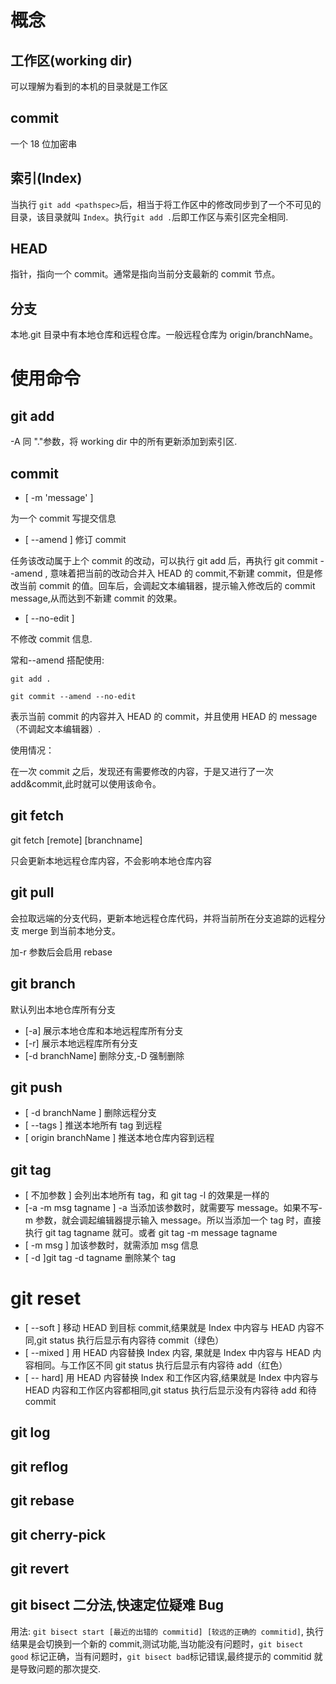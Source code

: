 # 概念

## 工作区(working dir)

可以理解为看到的本机的目录就是工作区

## commit

一个 18 位加密串

## 索引(Index)

当执行 `git add <pathspec>`后，相当于将工作区中的修改同步到了一个不可见的目录，该目录就叫 `Index`。执行`git add .`后即工作区与索引区完全相同.

## HEAD

指针，指向一个 commit。通常是指向当前分支最新的 commit 节点。

## 分支

本地.git 目录中有本地仓库和远程仓库。一般远程仓库为 origin/branchName。

# 使用命令

## git add

-A 同 "."参数，将 working dir 中的所有更新添加到索引区.

## commit

-   [ -m 'message' ]

为一个 commit 写提交信息

-   [ --amend ]
    修订 commit

任务该改动属于上个 commit 的改动，可以执行 git add 后，再执行 git commit --amend , 意味着把当前的改动合并入 HEAD 的 commit,不新建 commit，但是修改当前 commit 的值。回车后，会调起文本编辑器，提示输入修改后的 commit message,从而达到不新建 commit 的效果。

-   [ --no-edit ]

不修改 commit 信息.

常和--amend 搭配使用:

```
git add .

git commit --amend --no-edit

```

表示当前 commit 的内容并入 HEAD 的 commit，并且使用 HEAD 的 message（不调起文本编辑器）.

使用情况：

在一次 commit 之后，发现还有需要修改的内容，于是又进行了一次 add&commit,此时就可以使用该命令。

## git fetch

git fetch [remote] [branchname]

只会更新本地远程仓库内容，不会影响本地仓库内容

## git pull

会拉取远端的分支代码，更新本地远程仓库代码，并将当前所在分支追踪的远程分支 merge 到当前本地分支。

加-r 参数后会启用 rebase

## git branch

默认列出本地仓库所有分支

-   [-a] 展示本地仓库和本地远程库所有分支
-   [-r] 展示本地远程库所有分支
-   [-d branchName] 删除分支,-D 强制删除

## git push

-   [ -d branchName ] 删除远程分支
-   [ --tags ] 推送本地所有 tag 到远程
-   [ origin branchName ] 推送本地仓库内容到远程

## git tag

-   [ 不加参数 ] 会列出本地所有 tag，和 git tag -l 的效果是一样的
-   [-a -m msg tagname ] -a 当添加该参数时，就需要写 message。如果不写-m 参数，就会调起编辑器提示输入 message。所以当添加一个 tag 时，直接执行 git tag tagname 就可。或者 git tag -m message tagname
-   [ -m msg ] 加该参数时，就需添加 msg 信息
-   [ -d ]git tag -d tagname 删除某个 tag

# git reset

-   [ --soft ] 移动 HEAD 到目标 commit,结果就是 Index 中内容与 HEAD 内容不同,git status 执行后显示有内容待 commit（绿色）
-   [ --mixed ] 用 HEAD 内容替换 Index 内容, 果就是 Index 中内容与 HEAD 内容相同。与工作区不同 git status 执行后显示有内容待 add（红色）
-   [ -- hard] 用 HEAD 内容替换 Index 和工作区内容,结果就是 Index 中内容与 HEAD 内容和工作区内容都相同,git status 执行后显示没有内容待 add 和待 commit

## git log

## git reflog

## git rebase

## git cherry-pick

## git revert

## git bisect 二分法,快速定位疑难 Bug

用法: `git bisect start [最近的出错的 commitid] [较远的正确的 commitid]`, 执行结果是会切换到一个新的 commit,测试功能,当功能没有问题时，`git bisect good` 标记正确，当有问题时，`git bisect bad`标记错误,最终提示的 commitid 就是导致问题的那次提交.
